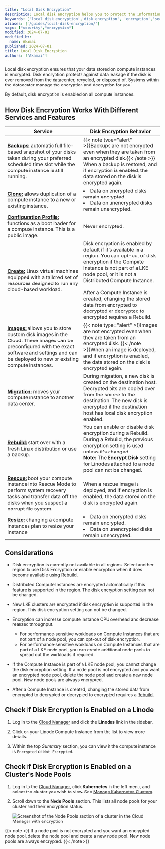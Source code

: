 ```yaml
---
title: "Local Disk Encryption"
description: Local disk encryption helps you to protect the information stored on your Linode's disk. This guide shows how to implement local disk encryption.
keywords: ['local disk encryption','disk encryption', 'encryption','security']
aliases: ['/guides/local-disk-encryption/']
tags: ["security","encryption"]
modified: 2024-07-01
modified_by:
  name: Akamai
published: 2024-07-01
title: Local Disk Encryption
authors: ["Akamai"]
---
```


Local disk encryption ensures that your data stored on compute instances is encrypted. Disk encryption protects against data leakage if the disk is ever removed from the datacenter, recycled, or disposed of. Systems within the datacenter manage the encryption and decryption for you.

By default, disk encryption is enabled on all compute instances.

## How Disk Encryption Works With Different Services and Features

| Service | Disk Encryption Behavior |
|------|-------|
| [**Backups:**](/docs/products/storage/backups/) automatic full file-based snapshot of your disks taken during your preferred scheduled time slot while the compute instance is still running. |{{< note type="alert" >}}Backups are not encrypted even when they are taken from an encrypted disk.{{< /note >}} When a backup is restored, and if encryption is enabled, the data stored on the disk is encrypted again. |
| [**Clone:**](/docs/products/compute/compute-instances/guides/clone-instance/) allows duplication of a compute instance to a new or existing instance.|<li>Data on encrypted disks remain encrypted.</li> <li>Data on unencrypted disks remain unencrypted.</li>|
| [**Configuration Profile:**](/docs/products/compute/compute-instances/guides/configuration-profiles/) functions as a boot loader for a compute instance. This is a public image. |Never encrypted.|
| [**Create:**](/docs/products/compute/compute-instances/guides/create/) Linux virtual machines equipped with a tailored set of resources designed to run any cloud-based workload. |Disk encryption is enabled by default if it's available in a region. You can opt-out of disk encryption if the Compute Instance is not part of a LKE node pool, or it is not a Distributed Compute Instance. <br><br> After a Compute Instance is created, changing the stored data from encrypted to decrypted or decrypted to encrypted requires a Rebuild.</br> |
| [**Images:**](/docs/products/tools/images/) allows you to store custom disk images in the Cloud. These images can be preconfigured with the exact software and settings and can be deployed to new or existing compute instances. |{{< note type="alert" >}}Images are not encrypted even when they are taken from an encrypted disk. {{< /note >}}When an image is deployed, and if encryption is enabled, the data stored on the disk is encrypted again. |
| [**Migration:**](/docs/products/compute/compute-instances/guides/migrate-to-different-dc/) moves your compute instance to another data center. |During migration, a new disk is created on the destination host. Decrypted bits are copied over from the source to the destination. The new disk is encrypted if the destination host has local disk encryption enabled. |
| [**Rebuild:**](/docs/products/compute/compute-instances/guides/rescue-and-rebuild/) start over with a fresh Linux distribution or use a backup. | You can enable or disable disk encryption during a Rebuild. During a Rebuild, the previous encryption setting is used unless it's changed.<br> **Note:** The **Encrypt Disk** setting for Linodes attached to a node pool can not be changed.</br>|
| [**Rescue:**](/docs/products/compute/compute-instances/guides/rescue-and-rebuild/) boot your compute instance into Rescue Mode to perform system recovery tasks and transfer data off the disks when you suspect a corrupt file system. | When a rescue image is deployed, and if encryption is enabled, the data stored on the disk is encrypted again.|
| [**Resize:**](/docs/products/compute/compute-instances/guides/resize/) changing a compute instances plan to resize your instance. |<li>Data on encrypted disks remain encrypted.</li> <li>Data on unencrypted disks remain unencrypted.</li> |

## Considerations

- Disk encryption is currently not available in all regions. Select another region to use Disk Encryption or enable encryption when it does become available using [Rebuild](/docs/products/compute/compute-instances/guides/rescue-and-rebuild/#rebuilding).

- Distributed Compute Instances are encrypted automatically if this feature is supported in the region. The disk encryption setting can not be changed.

- New LKE clusters are encrypted if disk encryption is supported in the region. This disk encryption setting can not be changed.

- Encryption can increase compute instance CPU overhead and decrease realized throughput.
  - For performance-sensitive workloads on Compute Instances that are not part of a node pool, you can opt-out of disk encryption.
  - For performance-sensitive workloads on Compute Instances that are part of a LKE node pool, you can create additional node pools to spread out the workloads if required.

- If the Compute Instance is part of a LKE node pool, you cannot change the disk encryption setting. If a node pool is not encrypted and you want an encrypted node pool, delete the node pool and create a new node pool. New node pools are always encrypted.

- After a Compute Instance is created, changing the stored data from encrypted to decrypted or decrypted to encrypted requires a [Rebuild](/docs/products/compute/compute-instances/guides/rescue-and-rebuild/#rebuilding).

## Check if Disk Encryption is Enabled on a Linode

1.  Log in to the [Cloud Manager](https://cloud.linode.com) and click the **Linodes** link in the sidebar.

1.  Click on your Linode Compute Instance from the list to view more details.

1.  Within the top *Summary* section, you can view if the compute instance is `Encrypted` or `Not Encrypted`.

## Check if Disk Encryption is Enabled on a Cluster's Node Pools

1. Log in to the [Cloud Manager](http://cloud.linode.com), click **Kubernetes** in the left menu, and select the cluster you wish to view. See [Manage Kubernetes Clusters](/docs/products/compute/kubernetes/guides/manage-clusters/).

1. Scroll down to the **Node Pools** section. This lists all node pools for your cluster and their encryption status.

    ![Screenshot of the Node Pools section of a cluster in the Cloud Manager with encryption](view-node-pools-encryption.jpg)

{{< note >}}
If a node pool is not encrypted and you want an encrypted node pool, delete the node pool and create a new node pool. New node pools are always encrypted.
{{< /note >}}